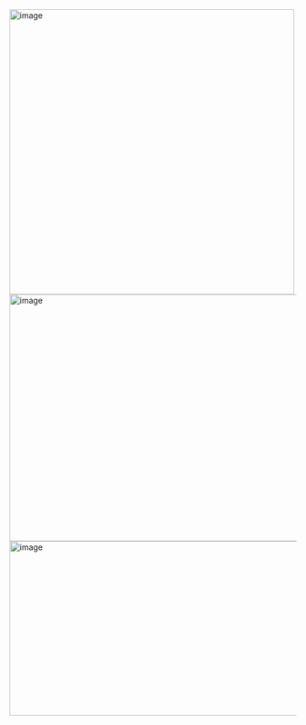

<img width="500" height="500" alt="image" src="https://github.com/user-attachments/assets/bc900452-00a3-4c26-83f8-3b34c088f0ae" />

<img width="736" height="433" alt="image" src="https://github.com/user-attachments/assets/5235c16a-9db7-4323-adb6-2751cc80bc54" />


<img width="735" height="306" alt="image" src="https://github.com/user-attachments/assets/27761ab1-b817-4999-9c02-d488c4b71800" />
